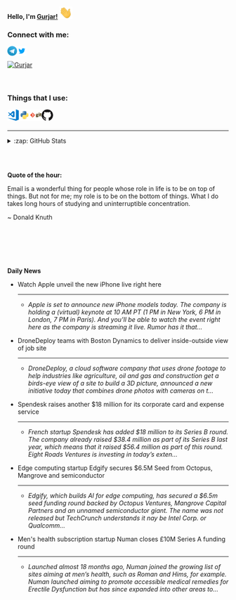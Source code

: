 #### Hello, I'm [Gurjar!](https://GurjarKing.github.io) <img src="https://raw.githubusercontent.com/ABSphreak/ABSphreak/master/gifs/Hi.gif" width="30px"></h2>


### Connect with me:

[<img align="left" alt="Gurjar | Telegram" width="22px" src="https://raw.githubusercontent.com/github/explore/80688e429a7d4ef2fca1e82350fe8e3517d3494d/topics/telegram/telegram.png" />][Telegram]
[<img align="left" alt="Gurjar | Twitter" width="22px" src="https://raw.githubusercontent.com/github/explore/80688e429a7d4ef2fca1e82350fe8e3517d3494d/topics/twitter/twitter.png" />][Twitter]
<br >
<br >
<a href="https://github.com/GurjarKing"><img src="https://komarev.com/ghpvc/?username=GurjarKing" alt="Gurjar" /></a> <br />
<br />
<br />
<!-- <br >

![](https://visitor-badge.glitch.me/badge?page_id=GurjarKing)

<br /> -->

### Things that I use:

[<img align="left" alt="Visual Studio Code" width="26px" src="https://raw.githubusercontent.com/github/explore/80688e429a7d4ef2fca1e82350fe8e3517d3494d/topics/visual-studio-code/visual-studio-code.png" />][VSCode]
[<img align="left" alt="Python" width="26px" src="https://raw.githubusercontent.com/github/explore/80688e429a7d4ef2fca1e82350fe8e3517d3494d/topics/python/python.png" />][Python]
[<img align="left" alt="Git" width="26px" src="https://raw.githubusercontent.com/github/explore/80688e429a7d4ef2fca1e82350fe8e3517d3494d/topics/git/git.png" />][Git]
[<img align="left" alt="GitHub" width="26px" src="https://raw.githubusercontent.com/github/explore/78df643247d429f6cc873026c0622819ad797942/topics/github/github.png" />][Github]

<br />
<br />

---
<details>
  <summary>:zap: GitHub Stats</summary>

<img align="left" alt="Gurjar's Github Stats" src="https://github-readme-stats.vercel.app/api?username=GurjarKing&show_icons=true&hide_border=true&count_private=true&include_all_commit=true&theme=algolia" />

</details>

<!-- ### 🔔 My latest tweet
<a href="https://twitter.com/Gurjar_King43" target="_blank">
	<img src="https://github.com/GurjarKing/GurjarKing/raw/master/tweet.png" width="70%" align="center" alt="Click to view on Twitter" title="My latest tweet, as an image"/>
</a> -->
<br>

<pre>

</pre>

**Quote of the hour:**

Email is a wonderful thing for people whose role in life is to be on top of things. But not for me; my role is to be on the bottom of things. What I do takes long hours of studying and uninterruptible concentration.

~ Donald Knuth
<pre>

</pre>
<br>
<pre>


</pre>
<strong>Daily News</strong>
  
  - Watch Apple unveil the new iPhone live right here
     <hr/>
     
      - *Apple is set to announce new iPhone models today. The company is holding a (virtual) keynote at 10 AM PT (1 PM in New York, 6 PM in London, 7 PM in Paris). And you’ll be able to watch the event right here as the company is streaming it live. Rumor has it that…*
     
  - DroneDeploy teams with Boston Dynamics to deliver inside-outside view of job site
      <hr/>
      
      - *DroneDeploy, a cloud software company that uses drone footage to help industries like agriculture, oil and gas and construction get a birds-eye view of a site to build a 3D picture, announced a new initiative today that combines drone photos with cameras on t…*
      
  - Spendesk raises another $18 million for its corporate card and expense service
      <hr/>
      
      - *French startup Spendesk has added $18 million to its Series B round. The company already raised $38.4 million as part of its Series B last year, which means that it raised $56.4 million as part of this round. Eight Roads Ventures is investing in today’s exten…*
      
  - Edge computing startup Edgify secures $6.5M Seed from Octopus, Mangrove and semiconductor
      <hr/>
      
      - *Edgify, which builds AI for edge computing, has secured a $6.5m seed funding round backed by Octopus Ventures, Mangrove Capital Partners and an unnamed semiconductor giant. The name was not released but TechCrunch understands it nay be Intel Corp. or Qualcomm…*
       
  - Men's health subscription startup Numan closes £10M Series A funding round
      <hr/>
       
       - *Launched almost 18 months ago, Numan joined the growing list of sites aiming at men’s health, such as Roman and Hims, for example. Numan launched aiming to promote accessible medical remedies for Erectile Dysfunction but has since expanded into other areas to…*
      

<br />

[VSCode]: https://code.visualstudio.com/
[Python]: https://www.python.org/
[Git]: https://git-scm.com/
[Github]: https://github.com/
[Telegram]: https://t.me/Gurjar_King/
[Twitter]: https://twitter.com/Gurjar_King43/
